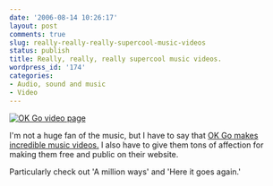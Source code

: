 ```yaml
---
date: '2006-08-14 10:26:17'
layout: post
comments: true
slug: really-really-really-supercool-music-videos
status: publish
title: Really, really, really supercool music videos.
wordpress_id: '174'
categories:
- Audio, sound and music
- Video
---
```



[
![OK Go video page](http://www.okgo.net/images/vid_hereitgoesagain.gif)](http://www.okgo.net/video.asp)


I'm not a huge fan of the music, but I have to say that [OK Go makes incredible music videos.](http://www.okgo.net/video.asp) I also have to give them tons of affection for making them free and public on their website.

Particularly check out 'A million ways' and 'Here it goes again.'



